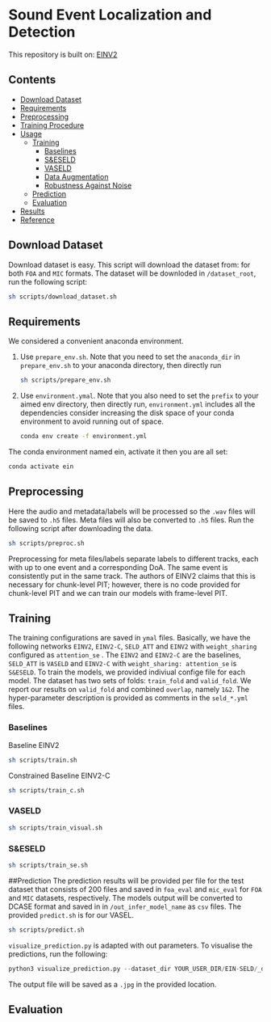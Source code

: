# Sound Event Localization and Detection
This repository is built on:
[EINV2](https://github.com/yinkalario/EIN-SELD)

## Contents

- [Download Dataset](#Download-Dataset)
- [Requirements](#Requirements)
- [Preprocessing](#Preprocessing)
- [Training Procedure](#Training-Procedure)
- [Usage](#Usage)
  * [Training](#Training)
    * [Baselines](#Baselines)
    * [S&ESELD](#S&ESELD)
    * [VASELD](#VASELD)
    * [Data Augmentation](#Data-Augmentation)
    * [Robustness Against Noise](#Robustness-Against-Noise)
   * [Prediction](#Prediction)
   * [Evaluation](#Evaluation)
- [Results](#Results)
- [Reference](#Reference)

## Download Dataset

Download dataset is easy. This script will download the dataset from: for both `FOA` and `MIC` formats. The dataset will be downloded in `/dataset_root`, run the following script:

```bash
sh scripts/download_dataset.sh
```

## Requirements
We considered a convenient anaconda environment. 

1. Use `prepare_env.sh`. Note that you need to set the `anaconda_dir` in `prepare_env.sh` to your anaconda directory, then directly run

    ```bash
    sh scripts/prepare_env.sh
    ```

2. Use `environment.ymal`. Note that you also need to set the `prefix` to your aimed env directory, then directly run, `environment.yml` includes all the dependencies
consider increasing the disk space of your conda environment to avoid running out of space.  

    ```bash
    conda env create -f environment.yml
    ```
    
The conda environment named ein, activate it then you are all set: 
```bash
conda activate ein
```

## Preprocessing
Here the audio and metadata/labels will be processed so the  `.wav` files will be saved to `.h5` files. Meta files will also be converted to `.h5` files. Run the following script after downloading the data.

```bash
sh scripts/preproc.sh
```

Preprocessing for meta files/labels separate labels to different tracks, each with up to one event and a corresponding DoA. The same event is consistently put in the same track. The authors of EINV2 claims that this is necessary for chunk-level PIT; however, there is no code provided for chunk-level PIT and we can train our models with frame-level PIT.

## Training
The training configurations are saved in `ymal` files. Basically, we have the following networks `EINV2`, `EINV2-C`,  `SELD_ATT` and `EINV2` with `weight_sharing` configured as `attention_se` . The  `EINV2` and `EINV2-C` are the baselines, `SELD_ATT` is `VASELD` and `EINV2-C` with `weight_sharing: attention_se` is `S&ESELD`. 
To train the models, we provided indiviual confige file for each model. 
The dataset has two sets of folds: `train_fold` and `valid_fold`. We report our results on `valid_fold` and combined `overlap`, namely `1&2`. The hyper-parameter description is provided as comments in the `seld_*.yml` files. 
 

### Baselines
Baseline EINV2
```bash
sh scripts/train.sh
```
Constrained Baseline EINV2-C
```bash
sh scripts/train_c.sh
```
### VASELD

```bash
sh scripts/train_visual.sh
```
### S&ESELD
```bash
sh scripts/train_se.sh
```

##Prediction
The prediction results will be provided per file for the test dataset that consists of 200 files and saved in `foa_eval` and `mic_eval` for `FOA` and `MIC` datasets, respectively. The models output will be converted to DCASE format and saved in in `/out_infer_model_name` as `csv` files.
The provided `predict.sh` is for our VASEL.

```bash
sh scripts/predict.sh
```
`visualize_prediction.py` is adapted with out parameters. To visualise the predictions, run the following: 

```python
python3 visualize_prediction.py --dataset_dir YOUR_USER_DIR/EIN-SELD/_dataset/dataset_root/  --pred_file YOUR_USER_DIR/EIN-SELD/submissions/mix001.csv --plot_loc YOUR_USER_DIR//EIN-SELD/submissions/
```
The output file will be saved as a `.jpg` in the provided location. 

## Evaluation
